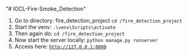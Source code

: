 "# IOCL-Fire-Smoke_Detection" 

1. Go to directory: fire_detection_project ```cd /fire_detection_project```
2. Start the venv: ```.\venv\Scripts\activate```
3. Then again do: ```cd /fire_detection_project``` 
4. Now start the server locally: ```python manage.py runserver```
5. Access here: [```http://127.0.0.1:8000```](http://127.0.0.1:8000)